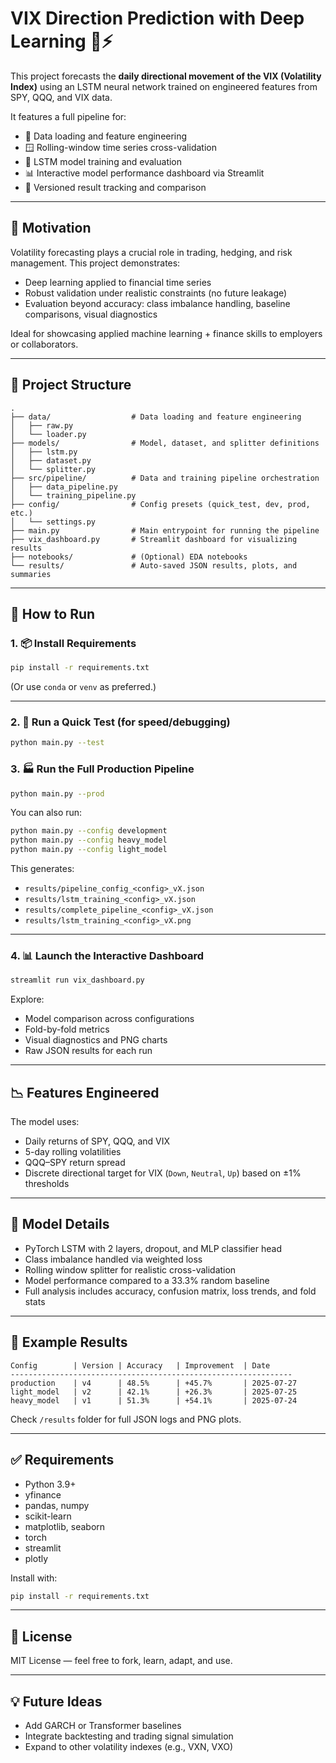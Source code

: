 # VIX Direction Prediction with Deep Learning 🧠⚡

This project forecasts the **daily directional movement of the VIX (Volatility Index)** using an LSTM neural network trained on engineered features from SPY, QQQ, and VIX data.

It features a full pipeline for:
- 🧹 Data loading and feature engineering
- 🪟 Rolling-window time series cross-validation
- 🧠 LSTM model training and evaluation
- 📊 Interactive model performance dashboard via Streamlit
- 🔁 Versioned result tracking and comparison

---

## 💼 Motivation

Volatility forecasting plays a crucial role in trading, hedging, and risk management. This project demonstrates:
- Deep learning applied to financial time series
- Robust validation under realistic constraints (no future leakage)
- Evaluation beyond accuracy: class imbalance handling, baseline comparisons, visual diagnostics

Ideal for showcasing applied machine learning + finance skills to employers or collaborators.

---

## 🔧 Project Structure

```
.
├── data/                  # Data loading and feature engineering
│   ├── raw.py
│   └── loader.py
├── models/                # Model, dataset, and splitter definitions
│   ├── lstm.py
│   ├── dataset.py
│   └── splitter.py
├── src/pipeline/          # Data and training pipeline orchestration
│   ├── data_pipeline.py
│   └── training_pipeline.py
├── config/                # Config presets (quick_test, dev, prod, etc.)
│   └── settings.py
├── main.py                # Main entrypoint for running the pipeline
├── vix_dashboard.py       # Streamlit dashboard for visualizing results
├── notebooks/             # (Optional) EDA notebooks
└── results/               # Auto-saved JSON results, plots, and summaries
```

---

## 🚀 How to Run

### 1. 📦 Install Requirements

```bash
pip install -r requirements.txt
```

(Or use `conda` or `venv` as preferred.)

---

### 2. 🧪 Run a Quick Test (for speed/debugging)

```bash
python main.py --test
```

### 3. 🏭 Run the Full Production Pipeline

```bash
python main.py --prod
```

You can also run:

```bash
python main.py --config development
python main.py --config heavy_model
python main.py --config light_model
```

This generates:
- `results/pipeline_config_<config>_vX.json`
- `results/lstm_training_<config>_vX.json`
- `results/complete_pipeline_<config>_vX.json`
- `results/lstm_training_<config>_vX.png`

---

### 4. 📊 Launch the Interactive Dashboard

```bash
streamlit run vix_dashboard.py
```

Explore:
- Model comparison across configurations
- Fold-by-fold metrics
- Visual diagnostics and PNG charts
- Raw JSON results for each run

---

## 📉 Features Engineered

The model uses:
- Daily returns of SPY, QQQ, and VIX
- 5-day rolling volatilities
- QQQ–SPY return spread
- Discrete directional target for VIX (`Down`, `Neutral`, `Up`) based on ±1% thresholds

---

## 🧠 Model Details

- PyTorch LSTM with 2 layers, dropout, and MLP classifier head
- Class imbalance handled via weighted loss
- Rolling window splitter for realistic cross-validation
- Model performance compared to a 33.3% random baseline
- Full analysis includes accuracy, confusion matrix, loss trends, and fold stats

---

## 📁 Example Results

```
Config        | Version | Accuracy   | Improvement  | Date
---------------------------------------------------------------
production    | v4      | 48.5%      | +45.7%       | 2025-07-27
light_model   | v2      | 42.1%      | +26.3%       | 2025-07-25
heavy_model   | v1      | 51.3%      | +54.1%       | 2025-07-24
```

Check `/results` folder for full JSON logs and PNG plots.

---

## ✅ Requirements

- Python 3.9+
- yfinance
- pandas, numpy
- scikit-learn
- matplotlib, seaborn
- torch
- streamlit
- plotly

Install with:

```bash
pip install -r requirements.txt
```

---

## 📘 License

MIT License — feel free to fork, learn, adapt, and use.

---

## 💡 Future Ideas

- Add GARCH or Transformer baselines
- Integrate backtesting and trading signal simulation
- Expand to other volatility indexes (e.g., VXN, VXO)
